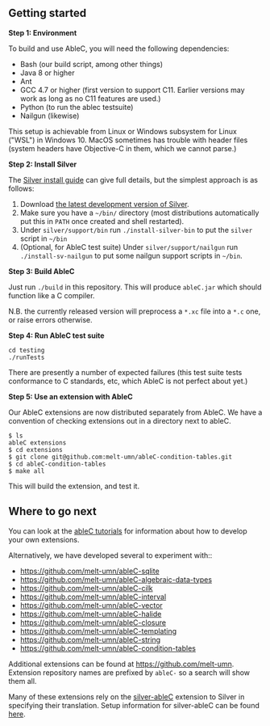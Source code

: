 Getting started
---------------

**Step 1: Environment**

To build and use AbleC, you will need the following dependencies:

 * Bash (our build script, among other things)
 * Java 8 or higher
 * Ant
 * GCC 4.7 or higher (first version to support C11. Earlier versions may work as long as no C11 features are used.)
 * Python (to run the ablec testsuite)
 * Nailgun (likewise)

This setup is achievable from Linux or Windows subsystem for Linux ("WSL") in Windows 10. MacOS sometimes has trouble with header files (system headers have Objective-C in them, which we cannot parse.)

**Step 2: Install Silver**

The [Silver install guide](http://melt.cs.umn.edu/silver/doc/install-guide/) can give full details, but the simplest approach is as follows:

1. Download [the latest development version of Silver](http://melt.cs.umn.edu/downloads/silver-dev/silver-latest.tar.gz).
2. Make sure you have a `~/bin/` directory (most distributions automatically put this in `PATH` once created and shell restarted).
3. Under `silver/support/bin` run `./install-silver-bin` to put the `silver` script in `~/bin`
4. (Optional, for AbleC test suite) Under `silver/support/nailgun` run `./install-sv-nailgun` to put some nailgun support scripts in `~/bin`.

**Step 3: Build AbleC**

Just run `./build` in this repository. This will produce `ableC.jar` which should function like a C compiler.

N.B. the currently released version will preprocess a `*.xc` file into a `*.c` one, or raise errors otherwise.

**Step 4: Run AbleC test suite**

```
cd testing
./runTests
```

There are presently a number of expected failures (this test suite tests conformance to C standards, etc, which AbleC is not perfect about yet.)

**Step 5: Use an extension with AbleC**

Our AbleC extensions are now distributed separately from AbleC. We have a convention of checking extensions out in a directory next to ableC.

```
$ ls
ableC extensions
$ cd extensions
$ git clone git@github.com:melt-umn/ableC-condition-tables.git
$ cd ableC-condition-tables
$ make all
```

This will build the extension, and test it.


## Where to go next

You can look at the [ableC tutorials](https://github.com/melt-umn/ableC-tutorials) for information about how to develop your own extensions.

Alternatively, we have developed several to experiment with::

* https://github.com/melt-umn/ableC-sqlite
* https://github.com/melt-umn/ableC-algebraic-data-types
* https://github.com/melt-umn/ableC-cilk
* https://github.com/melt-umn/ableC-interval
* https://github.com/melt-umn/ableC-vector
* https://github.com/melt-umn/ableC-halide
* https://github.com/melt-umn/ableC-closure
* https://github.com/melt-umn/ableC-templating
* https://github.com/melt-umn/ableC-string
* https://github.com/melt-umn/ableC-condition-tables

Additional extensions can be found at https://github.com/melt-umn.
Extension repository names are prefixed by ``ableC-`` so a
search will show them all.

Many of these extensions rely on the [silver-ableC](https://github.com/melt-umn/silver-ableC) extension to Silver in specifying their translation.
Setup information for silver-ableC can be found [here](https://github.com/melt-umn/silver-ableC/blob/develop/GETTING_STARTED.md).

